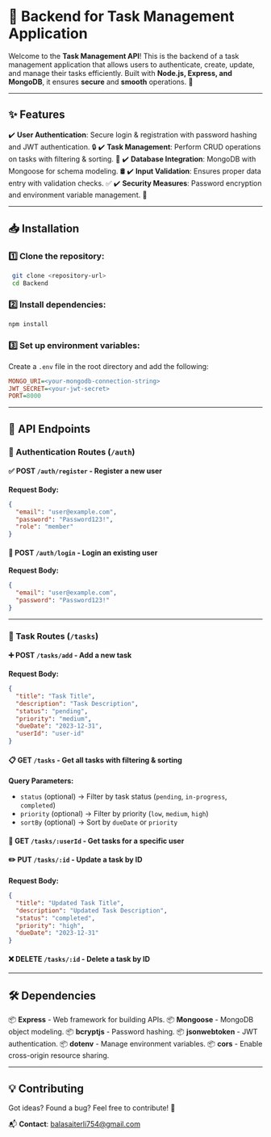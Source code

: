 # 🎯 Backend for Task Management Application

Welcome to the **Task Management API**! This is the backend of a task management application that allows users to authenticate, create, update, and manage their tasks efficiently. Built with **Node.js, Express, and MongoDB**, it ensures **secure** and **smooth** operations. 🚀

---

## ✨ Features

✔️ **User Authentication**: Secure login & registration with password hashing and JWT authentication. 🔒
✔️ **Task Management**: Perform CRUD operations on tasks with filtering & sorting. 📝
✔️ **Database Integration**: MongoDB with Mongoose for schema modeling. 🛢️
✔️ **Input Validation**: Ensures proper data entry with validation checks. ✅
✔️ **Security Measures**: Password encryption and environment variable management. 🔐

---

## 📥 Installation

### 1️⃣ Clone the repository:
```bash
 git clone <repository-url>
 cd Backend
```

### 2️⃣ Install dependencies:
```bash
npm install
```

### 3️⃣ Set up environment variables:
Create a `.env` file in the root directory and add the following:
```ini
MONGO_URI=<your-mongodb-connection-string>
JWT_SECRET=<your-jwt-secret>
PORT=8000
```

---

## 🔗 API Endpoints

### 🔐 Authentication Routes (`/auth`)

#### ✅ **POST** `/auth/register` - Register a new user
**Request Body:**
```json
{
  "email": "user@example.com",
  "password": "Password123!",
  "role": "member"
}
```

#### 🔑 **POST** `/auth/login` - Login an existing user
**Request Body:**
```json
{
  "email": "user@example.com",
  "password": "Password123!"
}
```

---

### 📌 Task Routes (`/tasks`)

#### ➕ **POST** `/tasks/add` - Add a new task
**Request Body:**
```json
{
  "title": "Task Title",
  "description": "Task Description",
  "status": "pending",
  "priority": "medium",
  "dueDate": "2023-12-31",
  "userId": "user-id"
}
```

#### 📋 **GET** `/tasks` - Get all tasks with filtering & sorting
**Query Parameters:**
- `status` (optional) → Filter by task status (`pending`, `in-progress`, `completed`)
- `priority` (optional) → Filter by priority (`low`, `medium`, `high`)
- `sortBy` (optional) → Sort by `dueDate` or `priority`

#### 👤 **GET** `/tasks/:userId` - Get tasks for a specific user

#### ✏️ **PUT** `/tasks/:id` - Update a task by ID
**Request Body:**
```json
{
  "title": "Updated Task Title",
  "description": "Updated Task Description",
  "status": "completed",
  "priority": "high",
  "dueDate": "2023-12-31"
}
```

#### ❌ **DELETE** `/tasks/:id` - Delete a task by ID

---

## 🛠️ Dependencies

📦 **Express** - Web framework for building APIs.
📦 **Mongoose** - MongoDB object modeling.
📦 **bcryptjs** - Password hashing.
📦 **jsonwebtoken** - JWT authentication.
📦 **dotenv** - Manage environment variables.
📦 **cors** - Enable cross-origin resource sharing.

---

## 💡 Contributing
Got ideas? Found a bug? Feel free to contribute! 🤝

📬 **Contact**: balasaiterli754@gmail.com



